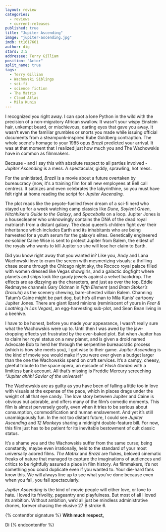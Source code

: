 ```yaml
---
layout: review
categories: 
  - reviews
  - current-releases
published: true
title: "Jupiter Ascending"
image: "jupiter-ascending.jpg"
imdb: tt1617661
author: dig
stars: 3.5
addressee: Terry Gilliam
position: "Actor"
split_name: true
tags: 
  - Terry Gilliam
  - Wachowski Siblings
  - sci-fi
  - science fiction
  - The Matrix
  - Cloud Atlas
  - Mila Kunis
---
```


I recognized you right away. I can spot a lone Python in the wild with the precision of a non-migratory African swallow. It wasn’t your wispy Einstein hair, unkempt beard, or mischievous, darting eyes that gave you away. It wasn’t even the familiar grumbles or snorts you made while issuing official documents from a steampunk-inspired Rube Goldberg contraption. The whole scene's homage to your 1985 opus _Brazil_ predicted your arrival. It was at that moment that I realized just how much you and The Wachowskis have in common as filmmakers. 

Because - and I say this with absolute respect to all parties involved - _Jupiter Ascending_ is a mess. A spectacular, giddy, sprawling, hot mess.

For the uninitiated, _Brazil_ is a movie about a future overtaken by bureaucracy (now, it's a training film for all new employees at Bell call centres). It satirizes and even celebrates the labyrinthine, so you must have felt right at home reading the script for _Jupiter Ascending._ 

The plot reads like the peyote-fuelled fever dream of a sci-fi nerd who stayed up for a week watching camp classics like _Dune,_ _Soylent Green_, _Hitchhiker’s Guide to the Galaxy_, and _Spaceballs_  on a loop. Jupiter Jones is a housecleaner who unknowingly contains the DNA of the dead royal matriarch from a distant galaxy. The dead queen’s children fight over their inheritance which includes Earth and its inhabitants who are being harvested for a youth serum for the galaxy’s elites. Genetically engineered ex-soldier Caine Wise is sent to protect Jupiter from Balem, the eldest of the royals who wants to kill Jupiter so she will lose her claim to Earth. 

Did you know right away that you wanted in? Like you, Andy and Lana Wachowski love to cram the screen with mesmerizing visuals; a thrilling chase scene through the Chicago night sky, the Rococo royal palace filled with women dressed like Vegas showgirls, and a galactic dogfight where planets and ships look like gaudy jewels against a velvet backdrop. The effects are as dizzying as the characters, and just as over the top. Eddie Redmayne channels Gary Oldman in _Fifth Element_ (and _Bram Stoker’s Dracula_) as the scenery chewing, bare-chested villain Balem. Channing Tatum’s Caine might be part dog, but he’s all man to Mila Kunis’ cartoony Jupiter Jones. There are giant lizard minions (reminiscent of yours in _Fear & Loathing In Las Vegas_), an egg-harvesting sub-plot, and Sean Bean living in a beehive.

I have to be honest, before you made your appearance, I wasn’t really sure what the Wachowskis were up to. Until then I was awed by the jaw-dropping effects yet frustrated by the over-baked plot. But when Jupiter has to claim her royal status on a new planet, and is given a droid named Advocate Bob to herd her through the serpentine bureaucratic process (which is how she meets you), I got wise to their game. _Jupiter Ascending_ is the kind of movie you would make if you were ever given a budget larger than the one the Wachowskis spend on craft services. It’s a campy, cheesy, gleeful tribute to the space opera, an episode of _Flash Gordon_ with a limitless bank account. All that’s missing is Freddie Mercury screeching _“Jupiter_ _ahhh! Savior of the universe!”_

The Wachowskis are as guilty as you have been of falling a little too in love with visuals at the expense of the pace, which in places drags under the weight of all that eye candy. The love story between Jupiter and Caine is obvious but adorable, and offers many of the film’s comedic moments. This film is almost perversely goofy, even when it tries to be serious about consumption, commodification and human enslavement. And yet it’s still unambiguously fun. In the not too distant future, I could see _Jupiter Ascending_ and _12 Monkeys_ sharing a midnight double-feature bill. For now, this film just has to be patient for its inevitable bestowment of cult classic status.

It’s a shame you and the Wachowskis suffer from the same curse; being constantly, maybe even irrationally, held to the standard of your most universally adored films. _The Matrix_ and _Brazil_ are flukes, beloved cinematic freaks of nature that managed to capture the imaginations of audiences and critics to be rightfully assured a place in film history. As filmmakers, it’s not something you could duplicate even if you wanted to. Your die-hard fans know this. We will always line up to see what you’ve done because even when you fail, you fail spectacularly.

_Jupiter Ascending_ is the kind of movie people will either love, or love to hate. I loved its frivolity, pageantry and playfulness. But most of all I loved its ambition. Without ambition, we’d all just be mindless administrative drones, forever chasing the elusive 27 B stroke 6.

{% contentfor signature %}
**With much respect,**

Di
{% endcontentfor %}